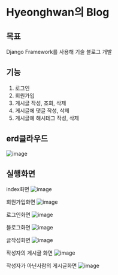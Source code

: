 # Hyeonghwan의 Blog

## 목표
Django Framework를 사용해 기술 블로그 개발

## 기능
1. 로그인
2. 회원가입
3. 게시글 작성, 조회, 삭제
4. 게시글에 댓글 작성, 삭제
5. 게시글에 해시테그 작성, 삭제

## erd클라우드
![image](https://github.com/RyuHyeonghwan/djangoproject/assets/74171208/e36ed236-a16d-4cab-9e96-5ee854377d9d)

## 실행화면
index화면
![image](https://github.com/RyuHyeonghwan/djangoproject/assets/74171208/985978a3-932c-45e3-9559-c95a7954f16b)

회원가입화면
![image](https://github.com/RyuHyeonghwan/djangoproject/assets/74171208/284fddd3-1295-4655-b19c-cce2fbbec1a1)

로그인화면
![image](https://github.com/RyuHyeonghwan/djangoproject/assets/74171208/4122aa3b-7029-4e95-b7e6-7719532d0af9)

블로그화면
![image](https://github.com/RyuHyeonghwan/djangoproject/assets/74171208/e8f9e3af-922e-42ee-ab5a-487cc487ce2b)

글작성화면
![image](https://github.com/RyuHyeonghwan/djangoproject/assets/74171208/ae8210c1-47ee-4d70-9a42-eec395925572)

작성자의 게시글 화면
![image](https://github.com/RyuHyeonghwan/djangoproject/assets/74171208/49d5818c-ea2a-4c23-b880-d311377da881)

작성자가 아닌사람의 게시글화면
![image](https://github.com/RyuHyeonghwan/djangoproject/assets/74171208/68a2d597-4c39-4277-a628-b4e4263a31c7)


